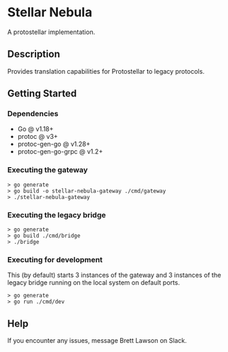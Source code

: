 # Stellar Nebula

A protostellar implementation.

## Description

Provides translation capabilities for Protostellar to legacy protocols.

## Getting Started

### Dependencies

- Go @ v1.18+
- protoc @ v3+
- protoc-gen-go @ v1.28+
- protoc-gen-go-grpc @ v1.2+

### Executing the gateway

```
> go generate
> go build -o stellar-nebula-gateway ./cmd/gateway
> ./stellar-nebula-gateway
```

### Executing the legacy bridge

```
> go generate
> go build ./cmd/bridge
> ./bridge
```

### Executing for development

This (by default) starts 3 instances of the gateway and 3 instances
of the legacy bridge running on the local system on default ports.

```
> go generate
> go run ./cmd/dev
```

## Help

If you encounter any issues, message Brett Lawson on Slack.
